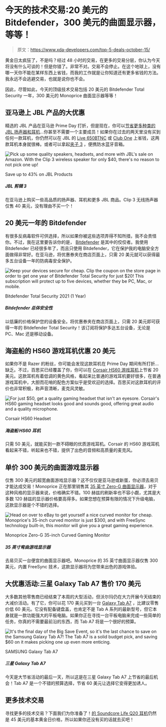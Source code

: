 # 今天的技术交易:20 美元的 Bitdefender，300 美元的曲面显示器，等等！

> 原文：<https://www.xda-developers.com/top-5-deals-october-15/>

黄金日太疯狂了，不是吗？经过 48 小时的交易，在更多的交易分层，你认为今天将没有什么可谈的！但是你错了。非常不对。交易不会停止。在这个地球上，没有哪一天你不能在某样东西上省钱，而我的工作就是让你知道还有更多省钱的方法。我永远不会逃避交易，也就是说你也不会。

因此，尽管如此，今天的顶级技术交易包括 20 美元的 Bitdefender Total Security 一年，300 美元的 Monoprice 曲面显示器等等！

## 亚马逊上 JBL 产品的大优惠

精选的 JBL 产品在亚马逊 Prime Day 打折，但是现在，你可以[节省更多种类的 JBL 扬声器和耳机](https://www.amazon.com/deal/a9e02286?tag=xda-7mdv1jp-20&ascsubtag=UUxdaUeUpU30237&asc_refurl=https%3A%2F%2Fwww.xda-developers.com%2Ftop-5-deals-october-15%2F&asc_campaign=Short-Term)...你甚至不需要一个主要成员！如果你在过去的两天里没有买到任何一款耳机，你仍然可以在 JBL 的 [Live 650BTNC](https://www.amazon.com/JBL-Around-Ear-Wireless-Headphone-Cancellation/dp/B07PVR6SXW?tag=xda-7mdv1jp-20&ascsubtag=UUxdaUeUpU30237&asc_refurl=https%3A%2F%2Fwww.xda-developers.com%2Ftop-5-deals-october-15%2F&asc_campaign=Short-Term) 或 [Club One](https://www.amazon.com/JBL-CLUB-ONE-Cancellation-Customization/dp/B084HNNYWB?tag=xda-7mdv1jp-20&ascsubtag=UUxdaUeUpU30237&asc_refurl=https%3A%2F%2Fwww.xda-developers.com%2Ftop-5-deals-october-15%2F&asc_campaign=Short-Term) 上省钱，这两款耳机本身就很棒。或者可以拿起[夹子 3](https://www.amazon.com/JBL-Waterproof-Portable-Bluetooth-Speaker/dp/B07Q3SXPFY?tag=xda-7mdv1jp-20&ascsubtag=UUxdaUeUpU30237&asc_refurl=https%3A%2F%2Fwww.xda-developers.com%2Ftop-5-deals-october-15%2F&asc_campaign=Short-Term) ，便携防水蓝牙音箱。

 <picture>![Pick up some quality speakers, headsets, and more with JBL's sale on Amazon. With the Clip 3 wireless speaker for only $40, there's no reason to not pick one up!](img/30bfebb362db2ffaa87f9dc50ada5a5d.png)</picture> 

Save up to 43% on JBL Products

##### JBL 剪辑 3

在亚马逊上购买一些高品质的扬声器、耳机和更多 JBL 商品。Clip 3 无线扬声器仅售 40 美元，没有理由不买一个！

## 20 美元一年的 Bitdefender

有很多反病毒软件可供选择，所以如果你被这些选项弄得不知所措，我不会责怪你。不过，我在这里要告诉你的是， [Bitdefender](https://www.amazon.com/Bitdefender-Total-Security-Device-Year/dp/B07G8SQ2S3?tag=xda-7mdv1jp-20&ascsubtag=UUxdaUeUpU30237&asc_refurl=https%3A%2F%2Fwww.xda-developers.com%2Ftop-5-deals-october-15%2F&asc_campaign=Short-Term) 是其中的佼佼者。我使用 Bitdefender 已经很多年了，而且只使用 Bitdefender，它在保护我的电脑安全方面做得非常好。在亚马逊，将优惠券夹在商店页面上，只需 20 美元就可以获得最多五台设备一年的防病毒安全保护。

 <picture>![Keep your devices secure for cheap. Clip the coupon on the store page in order to get one year of Bitdefender Total Security for just $20! This subscription will protect up to five devices, whether they be PC, Mac, or mobile.](img/bc18053189cdb0ad3b87f60cfb8eda79.png)</picture> 

Bitdefender Total Security 2021 (1 Year)

##### Bitdefender 总体安全性

以低廉的价格保护您的设备安全。将优惠券夹在商店页面上，只需 20 美元即可获得一年的 Bitdefender Total Security！该订阅将保护多达五台设备，无论是 PC、Mac 还是移动设备。

## 海盗船的 HS60 游戏耳机优惠 20 美元

如果你不是 Razer 的粉丝，你可能会发现这款耳机在 Prime Day 期间有所打折...缺乏。不过，百思买已经覆盖了你，你可以在 [Corsair HS60 游戏耳机](https://shop-links.co/link/?exclusive=1&publisher_slug=xda&article_name=Today%27s+Top+Tech+Deals%3A+A+Year+of+Bitdefender+for+%2420%2C+%24300+Curved+Monitor%2C+and+More%21&article_url=https%3A%2F%2Fwww.xda-developers.com%2Ftop-5-deals-october-15%2F&u1=UUxdaUeUpU30237&url=https%3A%2F%2Fwww.bestbuy.com%2Fsite%2Fcorsair-hs60-pro-surround-wired-stereo-gaming-headset-yellow%2F6402931.p%3FskuId%3D6402931)上节省 20 美元。这款耳机有着低调的黄色风格，看起来比普通的游戏耳机要好很多，在普通游戏耳机中，大胆而花哨的配色方案似乎是受欢迎的选择。百思买对这款耳机的评价也非常积极，称声音清晰，麦克风灵敏。

 <picture>![For just $50, get a quality gaming headset that isn't an eyesore. Corsair's HS60 gaming headset looks good and sounds good, offering great audio and a quality microphone.](img/981f9684e54eabf0baf6a048572c4f6c.png)</picture> 

Corsair HS60 Headset

##### 海盗船 HS60 耳机

只需 50 美元，就能买到一款不碍眼的优质游戏耳机。Corsair 的 HS60 游戏耳机看起来不错，听起来也不错，提供了出色的音频和高质量的麦克风。

## 单价 300 美元的曲面游戏显示器

仅售 300 美元的超宽曲面游戏显示器？这不仅仅是亚马逊或新蛋，你必须去易贝才能达成交易！Monoprice 正在那里销售其 [35 英寸 Zero-G 曲面显示器](https://www.ebay.com/itm/233507904051)，对于这种风格的显示器来说，价格确实不错。100 赫兹的刷新率也不容小觑，尤其是大多数 120 赫兹的显示器价格要高得多。如果您想在预算有限的情况下升级电脑，这款显示器是个不错的选择。

 <picture>![Head on over to eBay to get yourself a nice curved monitor for cheap. Monoprice's 35-inch curved monitor is just $300, and with FreeSync technology built-in, this monitor will give you a great gaming experience.](img/550cf23958affb64fc0bbba5ff9496b4.png)</picture> 

Monoprice Zero-G 35-inch Curved Gaming Monitor

##### 35 英寸弯曲游戏显示器

去易贝买一台便宜的曲面显示器吧。Monoprice 的 35 英寸曲面显示器仅售 300 美元，内置 FreeSync 技术，这款显示器将为您带来出色的游戏体验。

## 大优惠活动:三星 Galaxy Tab A7 售价 170 美元

大多数其他零售商已经结束了本周的大型活动，但沃尔玛仍在大力开展今天结束的大减价活动。有了它，你可以花 170 美元买到一台 [Galaxy Tab A7](https://www.walmart.com/ip/SAMSUNG-Galaxy-Tab-A7-32GB-10-4-Wi-Fi-Gray-SM-T500NZAAXAR/511417372) ，比建议零售价低 60 美元。它没有配备键盘盖，也肯定不是 Tab A 系列的最新型号，但它本身就是一款功能强大的平板电脑。如果你正在寻找一台平板电脑来完成一些简单的任务，你真的不需要最前沿的东西，而 Tab A7 将是一个很好的预算。

 <picture>![It's the final day of the Big Save Event, so it's the last chance to save on the Samsung Galaxy Tab A7! The Tab A7 is a solid budget pick, and saving $60 on it makes picking one up even more enticing.](img/2ce02b83d157e6bb8ecb4a1d639607f3.png)</picture> 

SAMSUNG Galaxy Tab A7

##### 三星 Galaxy Tab A7

今天是大节省活动的最后一天，所以这是在三星 Galaxy Tab A7 上节省的最后机会！Tab A7 是一个不错的预算选择，节省 60 美元让选择它变得更加诱人。

## 更多技术交易

寻找更多的技术交易？下面我们为你准备了！[的 Soundcore Life Q20 耳机](https://www.amazon.com/Soundcore-Cancelling-Headphones-Wireless-Bluetooth/dp/B07NM3RSRQ?tag=xda-7mdv1jp-20&ascsubtag=UUxdaUeUpU30237&asc_refurl=https%3A%2F%2Fwww.xda-developers.com%2Ftop-5-deals-october-15%2F&asc_campaign=Short-Term)仍然是 45 美元的基本黄金日价格，所以如果你还没有买的话就去买吧！
